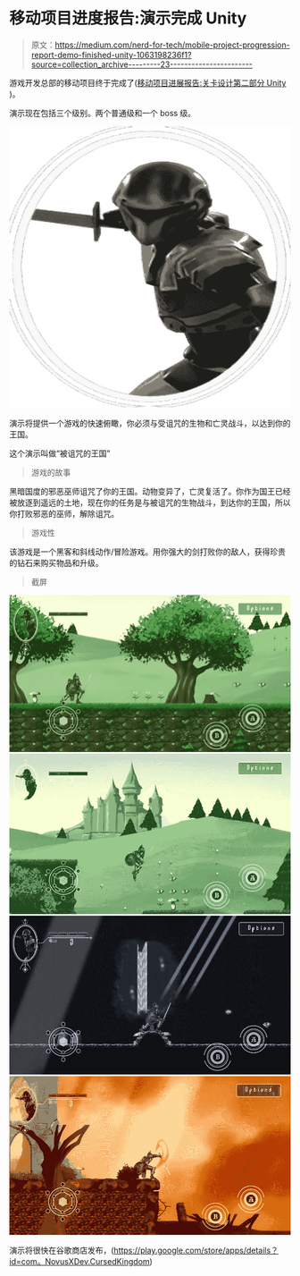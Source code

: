 # 移动项目进度报告:演示完成 Unity

> 原文：<https://medium.com/nerd-for-tech/mobile-project-progression-report-demo-finished-unity-1063198236f1?source=collection_archive---------23----------------------->

游戏开发总部的移动项目终于完成了([移动项目进展报告:关卡设计第二部分 Unity](/nerd-for-tech/mobile-project-progression-report-level-design-part-2-unity-479e4417aa2a) )。

演示现在包括三个级别。两个普通级和一个 boss 级。

![](img/a1ba0280939c18b7dbd489bc7f9278da.png)

演示将提供一个游戏的快速俯瞰，你必须与受诅咒的生物和亡灵战斗，以达到你的王国。

这个演示叫做“被诅咒的王国”

> 游戏的故事

黑暗国度的邪恶巫师诅咒了你的王国。动物变异了，亡灵复活了。你作为国王已经被放逐到遥远的土地，现在你的任务是与被诅咒的生物战斗，到达你的王国，所以你打败邪恶的巫师，解除诅咒。

> 游戏性

该游戏是一个黑客和斜线动作/冒险游戏。用你强大的剑打败你的敌人，获得珍贵的钻石来购买物品和升级。

> 截屏

![](img/e25d875660f89eb28a1ab00b403ba52d.png)![](img/7df4442d27fd80a57c162b21e50d5706.png)![](img/c6f6dff3c9bd0a82d9153e7572041693.png)![](img/adb65543931b5b6aead2e967461f9094.png)

演示将很快在谷歌商店发布，(https://play.google.com/store/apps/details？id=com。NovusXDev.CursedKingdom)